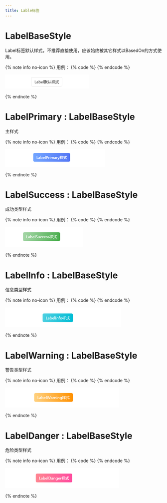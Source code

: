 ```yaml
---
title: Lable标签
---
```


# LabelBaseStyle

Label标签默认样式，不推荐直接使用，应该始终被其它样式以BasedOn的方式使用。

{% note info no-icon %}
用例：
{% code %}
    <Label Content="Label默认样式" Margin="10"></Label>
{% endcode %}

![Label.BaseStyle](https://raw.githubusercontent.com/HandyOrg/HandyOrgResource/master/HandyControl/Doc/native_controls/Label.BaseStyle.png)

{% endnote %}

# LabelPrimary : LabelBaseStyle

主样式

{% note info no-icon %}
用例：
{% code %}
    <Label Content="LabelPrimary样式" Margin="10" Style="{DynamicResource LabelPrimary}"></Label>
{% endcode %}

![Label.PrimaryStyle](https://raw.githubusercontent.com/HandyOrg/HandyOrgResource/master/HandyControl/Doc/native_controls/Label.PrimaryStyle.png)

{% endnote %}

# LabelSuccess : LabelBaseStyle

成功类型样式

{% note info no-icon %}
用例：
{% code %}
    <Label Content="LabelSuccess样式" Margin="10" Style="{DynamicResource LabelSuccess}"></Label>
{% endcode %}

![Label.SuccessStyle](https://raw.githubusercontent.com/HandyOrg/HandyOrgResource/master/HandyControl/Doc/native_controls/Label.SuccessStyle.png)

{% endnote %}

# LabelInfo : LabelBaseStyle

信息类型样式

{% note info no-icon %}
用例：
{% code %}
    <Label Content="LabelInfo样式" Margin="10" Style="{DynamicResource LabelInfo}"></Label>
{% endcode %}

![Label.InfoStyle](https://raw.githubusercontent.com/HandyOrg/HandyOrgResource/master/HandyControl/Doc/native_controls/Label.InfoStyle.png)

{% endnote %}

# LabelWarning : LabelBaseStyle

警告类型样式

{% note info no-icon %}
用例：
{% code %}
    <Label Content="LabelWarning样式" Margin="10" Style="{DynamicResource LabelWarning}"></Label>
{% endcode %}

![Label.WarningStyle](https://raw.githubusercontent.com/HandyOrg/HandyOrgResource/master/HandyControl/Doc/native_controls/Label.WarningStyle.png)

{% endnote %}

# LabelDanger : LabelBaseStyle

危险类型样式

{% note info no-icon %}
用例：
{% code %}
    <Label Content="LabelDanger样式" Margin="10" Style="{DynamicResource LabelDanger}"></Label>
{% endcode %}

![Label.DangerStyle](https://raw.githubusercontent.com/HandyOrg/HandyOrgResource/master/HandyControl/Doc/native_controls/Label.DangerStyle.png)

{% endnote %}